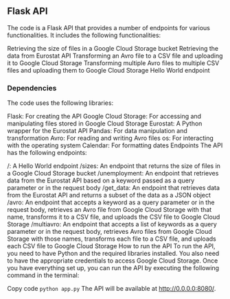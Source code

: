 ## Flask API
The code is a Flask API that provides a number of endpoints for various functionalities. It includes the following functionalities:

Retrieving the size of files in a Google Cloud Storage bucket
Retrieving the data from Eurostat API
Transforming an Avro file to a CSV file and uploading it to Google Cloud Storage
Transforming multiple Avro files to multiple CSV files and uploading them to Google Cloud Storage
Hello World endpoint
### Dependencies
The code uses the following libraries:

Flask: For creating the API
Google Cloud Storage: For accessing and manipulating files stored in Google Cloud Storage
Eurostat: A Python wrapper for the Eurostat API
Pandas: For data manipulation and transformation
Avro: For reading and writing Avro files
os: For interacting with the operating system
Calendar: For formatting dates
Endpoints
The API has the following endpoints:

/: A Hello World endpoint
/sizes: An endpoint that returns the size of files in a Google Cloud Storage bucket
/unemployment: An endpoint that retrieves data from the Eurostat API based on a keyword passed as a query parameter or in the request body
/get_data: An endpoint that retrieves data from the Eurostat API and returns a subset of the data as a JSON object
/avro: An endpoint that accepts a keyword as a query parameter or in the request body, retrieves an Avro file from Google Cloud Storage with that name, transforms it to a CSV file, and uploads the CSV file to Google Cloud Storage
/multiavro: An endpoint that accepts a list of keywords as a query parameter or in the request body, retrieves Avro files from Google Cloud Storage with those names, transforms each file to a CSV file, and uploads each CSV file to Google Cloud Storage
How to run the API
To run the API, you need to have Python and the required libraries installed. You also need to have the appropriate credentials to access Google Cloud Storage. Once you have everything set up, you can run the API by executing the following command in the terminal:

Copy code
```python app.py```
The API will be available at http://0.0.0.0:8080/.
